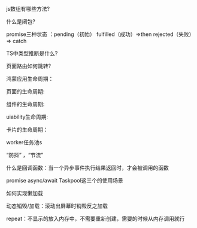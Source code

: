 js数组有哪些方法?

什么是闭包?

promise三种状态 ：pending（初始） fulfilled（成功）=>then    rejected（失败）=> catch

TS中类型推断是什么?   

页面路由如何跳转?

鸿蒙应用生命周期：

页面的生命周期:

组件的生命周期:

uiability生命周期:

卡片的生命周期：

worker任务池s

“防抖” ，“节流”

什么是回调函数：当一个异步事件执行结果返回时，才会被调用的函数

promise  async/await  Taskpool这三个的使用场景

如何实现懒加载

动态销毁/加载：滚动出屏幕时销毁反之加载

repeat：不显示的放入内存中，不需要重新创建，需要的时候从内存调用就行

